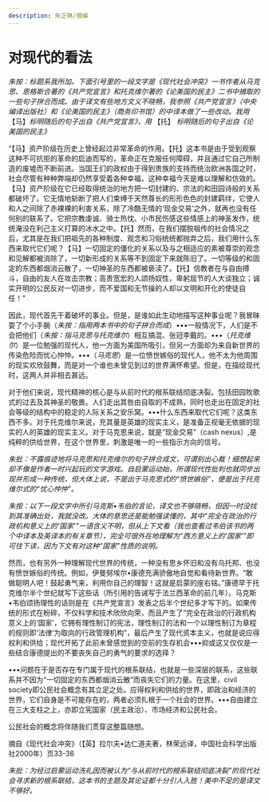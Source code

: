 ```yaml
---
description: 朱正琳/摘编
---
```


# 对现代的看法

_朱按：标题系我所加。下面引号里的一段文字是《现代社会冲突》一书作者从马克思、恩格斯合著的《共产党宣言》和托克维尔著的《论美国的民主》二书中摘取的一些句子拼合而成。由于译文有些地方文义不晓畅，我参照《共产党宣言》（中央编译出版社）和《论美国的民主》（商务印书馆）的中译本做了一些改动。我用_【马】_标明随后的句子出自《共产党宣言》，用_ 【托】 _标明随后的句子出自《论美国的民主》_

“【马】资产阶级在历史上曾经起过非常革命的作用。【托】这本书是由于受到观察这种不可抗拒的革命的启迪而写的，革命正在克服任何障碍，并且通过它自己所制造的废墟而不断前进。当国王们的政权由于得到贵族的支持而统治欧洲各国之时，社会尽管有种种弊端却仍然享受着各种幸福，这种幸福今天是难以理解和仿效的。【马】资产阶级在它已经取得统治的地方把一切封建的、宗法的和田园诗般的关系都破坏了。它无情地斩断了把人们束缚于天然尊长的形形色色的封建羁绊，它使人和人之间除了赤裸裸的利害关系，除了冷酷无情的‘现金交易’之外，就再也没有任何别的联系了。它把宗教虔诚、骑士热忱、小市民伤感这些情感上的神圣发作，统统淹没在利己主义打算的冰水之中。【托】然而，在我们摆脱祖传的社会情况之后，尤其是在我们把祖先的各种制度、观念和习俗统统都抛弃之后，我们用什么东西来取代它们呢？【马】一切固定的僵化的关系以及与之相适应的素被尊崇的观念和见解都被消除了，一切新形成的关系等不到固定下来就陈旧了。一切等级的和固定的东西都烟消云散了，一切神圣的东西都被亵渎了。【托】信教者在与自由搏斗，自由的友人在攻击宗教；高贵宽宏的人颂扬奴性，卑躬屈节的人大谈独立；诚实开明的公民反对一切进步，而不爱国和无节操的人却以文明和开化的使徒自任！”

因此，现代首先干着破坏的事业。但是，是谁如此生动地描写这种事业呢？我冒昧耍了个小手腕（_朱按：指用两本书中的句子拼合而成_）•••一般情况下，人们是不会把他们（_朱按：指马克思与托克维尔_）相互搞混、张冠李戴的。•••（_托克维尔_）是一位勉强的现代人，他一方面为美国所吸引，但另一方面却为来自新世界的传染危险而忧心忡忡。•••（_马克思_）是一位愤世嫉俗的现代人，他不太为他周围的现实欢欣鼓舞，而是对一个谁也未曾见到过的世界满怀希望。但是，在描绘现代时，这两人并非相去甚远。

对于他们来说，现代精神的核心是与从前时代的根系联结彻底决裂。包括田园牧歌式的过去及其神圣的敬畏。人们走出其咎由自取的不成熟，同时也走出在固定的社会等级的结构中的稳定的人际关系之安乐窝。•••什么东西来取代它们呢？这类东西不多。对于托克维尔来说，充其量是英雄的现实主义，是准备正视毫无依据的现实的人的英雄的现实主义。对于马克思来说，就是“现金交易”（cash nexus）,是纯粹的供给世界，在这个世界里，刺激是唯一的一些指示方向的信号。

_朱批：不露痕迹地将马克思和托克维尔的句子拼合成文，可谓别出心裁！细想起来却不像是作者一时兴起玩的文字游戏。自启蒙运动始，所谓现代性批判也就同步出现并形成一种传统，但大体上说，不是出于马克思式的“愤世嫉俗”，便是出于托克维尔式的“忧心忡忡”。_

_朱按：以下一段文字中所引马克斯•韦伯的言论，译文也不够晓畅，但因一时没找到其准确出处，我就没改。大体的意思还是能勉强读懂的，其中“完全在政治的行政机构意义上的‘国家’”一语含义不明，但从上下文看（我也查看过韦伯该书的两个中译本及英译本的有关章节），完全可很外在地理解为“西方意义上的‘国家’”即可往下读，因为下文有对这种“国家”性质的说明。_

然而，也有另外一种理解现代世界的传统，一种没有思乡怀旧和没有乌托邦、也没有愤世嫉俗的传统。例如，伊曼努埃尔•康德充满骄傲地自觉和看待新世界。“敢做聪明人吧！鼓起勇气来，利用你自己的理智！这就是启蒙的座右铭。”康德早于托克维尔半个世纪就写下这些话（所引用的告诫写于法兰西革命的前几年）。马克斯•韦伯颂扬理性的话则是在《共产党宣言》发表之后半个世纪多才写下的。如果传统的形式在粉碎，不仅科学和技术欣欣向荣，而且产生了“完全在政治的行政机构意义上的‘国家’，它拥有理性制订的宪法，理性制订的法和一个以理性制订为章程的规则即‘法律’为取向的行政管理机构”，最后产生了现代资本主义，也就是说应得权利和供给；现代开拓了此前未曾感觉到的空前的生存机会•••抑或这又仅仅是一些结合康德提出的不要丧失自己的勇气的要求的选择？

•••问题在于是否存在专门属于现代的根系联结，也就是一些深层的联系，这些联系并不因为“一切固定的东西都烟消云散”而丧失它们的力量。在这里，civil society即公民社会概念有其立足之处。应得权利和供给的世界，即政治和经济的世界，它们自身是不可能存在的，两者必须扎根于一个社会的世界。•••自由建立在三大支柱之上，亦即立宪国家（民主政治）、市场经济和公民社会。

公民社会的概念将伴随我们贯穿这整篇随想。

摘自《现代社会冲突》（【英】拉尔夫•达仁道夫著，林荣远译，中国社会科学出版社2000年）页33-36

_朱批：为经过启蒙运动洗礼因而被认为“与从前时代的根系联结彻底决裂”的现代社会寻求新的根系联结，这本书的主题及其论证都十分引人入胜！美中不足的是译文不够好。_

